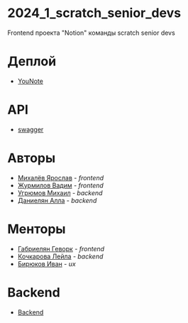 # 2024_1_scratch_senior_devs

Frontend проекта "Notion" команды scratch senior devs

# Деплой
* [YouNote](https://you-note.ru)

# API
* [swagger](https://you-note.ru/api/swagger/index.html)

# Авторы
* [Михалёв Ярослав](https://github.com/YarikMix) - _frontend_
* [Журмилов Вадим](https://github.com/veglem) - _frontend_
* [Угрюмов Михаил](https://github.com/1mizhgun1) - _backend_
* [Даниелян Алла](https://github.com/Alladan04) - _backend_

# Менторы
* [Габриелян Геворк](https://github.com/Gev0rg) - _frontend_
* [Кочкарова Лейла](https://github.com/k-t-l-h) - _backend_
* [Бирюков Иван]() - _ux_

# Backend
* [Backend](https://github.com/go-park-mail-ru/2024_1_scratch_senior_devs)
